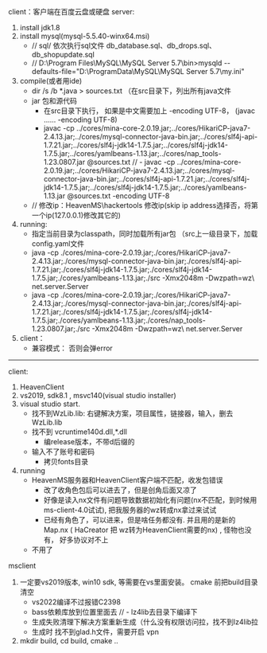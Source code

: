 client：客户端在百度云盘或硬盘
server: 

1. install jdk1.8
2. install mysql(mysql-5.5.40-winx64.msi)
    - // sql/ 依次执行sql文件 db_database.sql、db_drops.sql、db_shopupdate.sql
    - // D:\Program Files\MySQL\MySQL Server 5.7\bin>mysqld --defaults-file="D:\ProgramData\MySQL\MySQL Server 5.7\my.ini"
3. compile(或者用ide)
    - dir /s /b *.java > sources.txt
         （在src目录下，列出所有java文件
    - jar 包和源代码
        - 在src目录下执行， 如果是中文需要加上  -encoding UTF-8， (javac ...... -encoding UTF-8)
        - javac -cp ../cores/mina-core-2.0.19.jar;../cores/HikariCP-java7-2.4.13.jar;../cores/mysql-connector-java-bin.jar;../cores/slf4j-api-1.7.21.jar;../cores/slf4j-jdk14-1.7.5.jar;../cores/slf4j-jdk14-1.7.5.jar;../cores/yamlbeans-1.13.jar;../cores/nap_tools-1.23.0807.jar @sources.txt 
        // - javac -cp ../cores/mina-core-2.0.19.jar;../cores/HikariCP-java7-2.4.13.jar;../cores/mysql-connector-java-bin.jar;../cores/slf4j-api-1.7.21.jar;../cores/slf4j-jdk14-1.7.5.jar;../cores/slf4j-jdk14-1.7.5.jar;../cores/yamlbeans-1.13.jar @sources.txt -encoding UTF-8
    - // 修改ip：HeavenMS\hackertools 修改ip(skip ip address选择否，将第一个ip(127.0.0.1)修改其它的)
4. running:
    - 指定当前目录为classpath，同时加载所有jar包 （src上一级目录下，加载config.yaml文件
    - java -cp ./cores/mina-core-2.0.19.jar;./cores/HikariCP-java7-2.4.13.jar;./cores/mysql-connector-java-bin.jar;./cores/slf4j-api-1.7.21.jar;./cores/slf4j-jdk14-1.7.5.jar;./cores/slf4j-jdk14-1.7.5.jar;./cores/yamlbeans-1.13.jar;./src    -Xmx2048m -Dwzpath=wz\    net.server.Server
    - java -cp ./cores/mina-core-2.0.19.jar;./cores/HikariCP-java7-2.4.13.jar;./cores/mysql-connector-java-bin.jar;./cores/slf4j-api-1.7.21.jar;./cores/slf4j-jdk14-1.7.5.jar;./cores/slf4j-jdk14-1.7.5.jar;./cores/yamlbeans-1.13.jar;./cores/nap_tools-1.23.0807.jar;./src    -Xmx2048m -Dwzpath=wz\    net.server.Server
5. client：
    - 兼容模式： 否则会弹error

--------------------------------------------------------------------------------------------------------------------------------------------------------------------


client:
1. HeavenClient
2. vs2019, sdk8.1 , msvc140(visual studio installer)
3. visual studio start.
    - 找不到WzLib.lib: 右键解决方案，项目属性，链接器，输入，删去WzLib.lib
    - 找不到 vcruntime140d.dll,*.dll
        - 编release版本，不带d后缀的
    - 输入不了账号和密码
        - 拷贝fonts目录
4. running
    - HeavenMS服务器和HeavenClient客户端不匹配，收发包错误
        - 改了收角色包后可以进去了，但是创角后面又凉了
        - 好像是读入nx文件有问题导致数据初始化有问题(nx不匹配，到时候用ms-client-4.0试试), 把我服务器的wz转成nx拿过来试试
        - 已经有角色了，可以进来，但是啥任务都没有. 并且用的是新的Map.nx ( HaCreator 把 wz转为HeavenClient需要的nx) , 怪物也没有， 好多协议对不上
    - 不用了

msclient
1. 一定要vs2019版本, win10 sdk, 等需要在vs里面安装。 cmake 前把build目录清空
    - vs2022编译不过报错C2398
    - bass依赖库放到位置里面去
    // - lz4lib去目录下编译下
    - 生成失败清理下解决方案重新生成（什么没有权限访问拉，找不到lz4lib拉
    - 生成时 找不到glad.h文件，需要开启 vpn
2. mkdir build, cd build, cmake ..